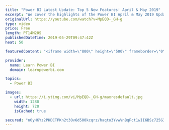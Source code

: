 ```yaml
---
title: "Power BI Latest Update: Top 5 New Features! April & May 2019"
excerpt: "We cover the highlights of the Power BI April & May 2019 Update.  👉 For Complete Playlist of Power BI Monthly Updates Watch : https://www.youtube.com/playlist?list=PL7GQQXV5Z8ee6n2ZLywS9BaA5eePSrk4R   IDEA: Tooltip for Filter Pane - https://ideas.powerbi.com/forums/265200-power-bi-ideas/suggestions/37759753-tooltip-for-fields-on-the-new-filter-pane"
originalUrl: https://youtube.com/watch?v=MpEQD-_GH-g
type: video
price: Free
length: PT14M20S
publishedDateTime: 2019-05-29T09:47:42Z
heat: 50

featuredContent: "<iframe width=\"800\" height=\"500\" frameborder=\"0\" src=\"https://www.youtube.com/embed/MpEQD-_GH-g\" allow=\"accelerometer; autoplay; encrypted-media; gyroscope; picture-in-picture\" allowfullscreen></iframe>"

provider:
  name: Learn Power BI
  domain: learnpowerbi.com

topics:
  - Power BI

images:
  - url: https://i.ytimg.com/vi/MpEQD-_GH-g/maxresdefault.jpg
    width: 1280
    height: 720
    isCached: true

secured: "nOyHKYz2PHDCTPKn2t3Ov6d500kcqrz/haqto3YvwVnBqFct1wII6BSz725G3mdlVeGUk+YTpqjOcrJUkfs3ZKCqVB34fSiz2bqs/MtZYuzyDtNrbZzNNFplVFthSMeL06hhvfGvqfN/bELYYQ8HGth/Pbetjr71L/B3iQ3mTbjaOPF5hfizbbudsVsppz+4F16nlcJRiMP9xfHJCz+bynfkmSOpvKnBnXcU5OrgnA8fqI+WkPkbp/9PtlmtfH5oQbJvm4nZbY5sRZ0h2Y+wH0AYKB5omoorYKz/gFlziMI4HpjMzndkibaLLoPQbBVqjyVUVqcYtOvBV2zwHv5gdniIVTPMgV9wZ5dnbrtTjZ+6hWwsFNAGTEbC65vqkhaSA4mNDVyEAWk8Pi1BFt4atGm4HugQpsG0ZeIwXgwanAU=;YdZC7+hX4h2IWH9tVWADlg=="
---
```


